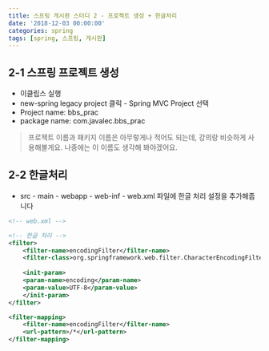 ```yaml
---
title: 스프링 게시판 스터디 2 - 프로젝트 생성 + 한글처리
date: '2018-12-03 00:00:00'
categories: spring
tags: [spring, 스프링, 게시판]
---
```


## 2-1 스프링 프로젝트 생성

* 이클립스 실행
* new-spring legacy project 클릭 - Spring MVC Project 선택
* Project name: bbs_prac
* package name: com.javalec.bbs_prac

> 프로젝트 이름과 패키지 이름은 아무렇게나 적어도 되는데, 강의랑 비슷하게 사용해볼게요. 나중에는 이 이름도 생각해 봐야겠어요.

## 2-2 한글처리

* src - main - webapp - web-inf - web.xml 파일에 한글 처리 설정을 추가해줍니다

```xml
<!-- web.xml -->

<!-- 한글 처리 -->
<filter>
    <filter-name>encodingFilter</filter-name>
    <filter-class>org.springframework.web.filter.CharacterEncodingFilter</filter-class>
    
    <init-param>
    <param-name>encoding</param-name>
    <param-value>UTF-8</param-value>
    </init-param>
</filter>

<filter-mapping>
    <filter-name>encodingFilter</filter-name>
    <url-pattern>/*</url-pattern>
</filter-mapping>

```
